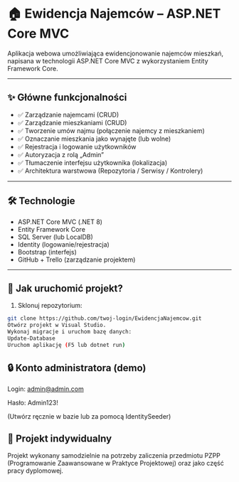 # 🏠 Ewidencja Najemców – ASP.NET Core MVC

Aplikacja webowa umożliwiająca ewidencjonowanie najemców mieszkań, napisana w technologii ASP.NET Core MVC z wykorzystaniem Entity Framework Core.

---

## ✨ Główne funkcjonalności

- ✅ Zarządzanie najemcami (CRUD)
- ✅ Zarządzanie mieszkaniami (CRUD)
- ✅ Tworzenie umów najmu (połączenie najemcy z mieszkaniem)
- ✅ Oznaczanie mieszkania jako wynajęte (lub wolne)
- ✅ Rejestracja i logowanie użytkowników
- ✅ Autoryzacja z rolą „Admin”
- ✅ Tłumaczenie interfejsu użytkownika (lokalizacja)
- ✅ Architektura warstwowa (Repozytoria / Serwisy / Kontrolery)

---

## 🛠 Technologie

- ASP.NET Core MVC (.NET 8)
- Entity Framework Core
- SQL Server (lub LocalDB)
- Identity (logowanie/rejestracja)
- Bootstrap (interfejs)
- GitHub + Trello (zarządzanie projektem)

---

## 🚀 Jak uruchomić projekt?

1. Sklonuj repozytorium:

```bash
git clone https://github.com/twoj-login/EwidencjaNajemcow.git
Otwórz projekt w Visual Studio.
Wykonaj migracje i uruchom bazę danych:
Update-Database
Uruchom aplikację (F5 lub dotnet run)
```
## 🔒 Konto administratora (demo)

Login: admin@admin.com

Hasło: Admin123!

(Utwórz ręcznie w bazie lub za pomocą IdentitySeeder)

## 📌 Projekt indywidualny

Projekt wykonany samodzielnie na potrzeby zaliczenia przedmiotu PZPP (Programowanie Zaawansowane w Praktyce Projektowej) oraz jako część pracy dyplomowej.
